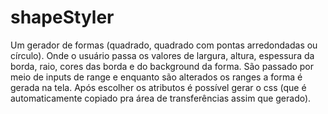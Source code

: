 # shapeStyler
Um gerador de formas (quadrado, quadrado com pontas arredondadas ou círculo). Onde o usuário passa os valores de largura, altura, espessura da borda, raio, cores das borda e do background da forma. São passado por meio de inputs de range e enquanto são alterados os ranges a forma é gerada na tela. Após escolher os atributos é possível gerar o css (que é automaticamente copiado pra área de transferências assim que gerado).  
